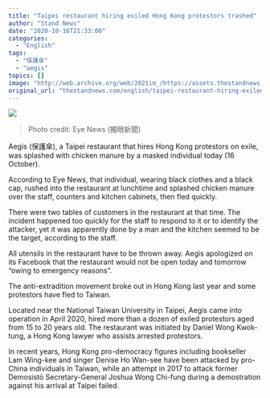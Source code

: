 ```yaml
---
title: "Taipei restaurant hiring exiled Hong Kong protestors trashed"
author: "Stand News"
date: "2020-10-16T21:33:00"
categories:
  - "English"
tags:
  - "保護傘"
  - "aegis"
topics: []
image: "http://web.archive.org/web/2021im_/https://assets.thestandnews.com/media/photos/20201016-0520copy_boZQZ_9QGCx_ZDNeegg.png"
original_url: "thestandnews.com/english/taipei-restaurant-hiring-exiled-hong-kong-protesters-trashed"
---
```

![](http://web.archive.org/web/2021im_/https://assets.thestandnews.com/media/photos/20201016-0520copy_boZQZ_9QGCx_ZDNeegg.png)
> Photo credit: Eye News (獨眼新聞)

Aegis (保護傘), a Taipei restaurant that hires Hong Kong protestors on exile, was splashed with chicken manure by a masked individual today (16 October).

According to Eye News, that individual, wearing black clothes and a black cap, rushed into the restaurant at lunchtime and splashed chicken manure over the staff, counters and kitchen cabinets, then fled quickly.

There were two tables of customers in the restaurant at that time. The incident happened too quickly for the staff to respond to it or to identify the attacker, yet it was apparently done by a man and the kitchen seemed to be the target, according to the staff.

All utensils in the restaurant have to be thrown away. Aegis apologized on its Facebook that the restaurant would not be open today and tomorrow “owing to emergency reasons”.

The anti-extradition movement broke out in Hong Kong last year and some protestors have fled to Taiwan.

Located near the National Taiwan University in Taipei, Aegis came into operation in April 2020, hired more than a dozen of exiled protestors aged from 15 to 20 years old. The restaurant was initiated by Daniel Wong Kwok-tung, a Hong Kong lawyer who assists arrested protestors.

In recent years, Hong Kong pro-democracy figures including bookseller Lam Wing-kee and singer Denise Ho Wan-see have been attacked by pro-China individuals in Taiwan, while an attempt in 2017 to attack former Demosistō Secretary-General Joshua Wong Chi-fung during a demostration against his arrival at Taipei failed.